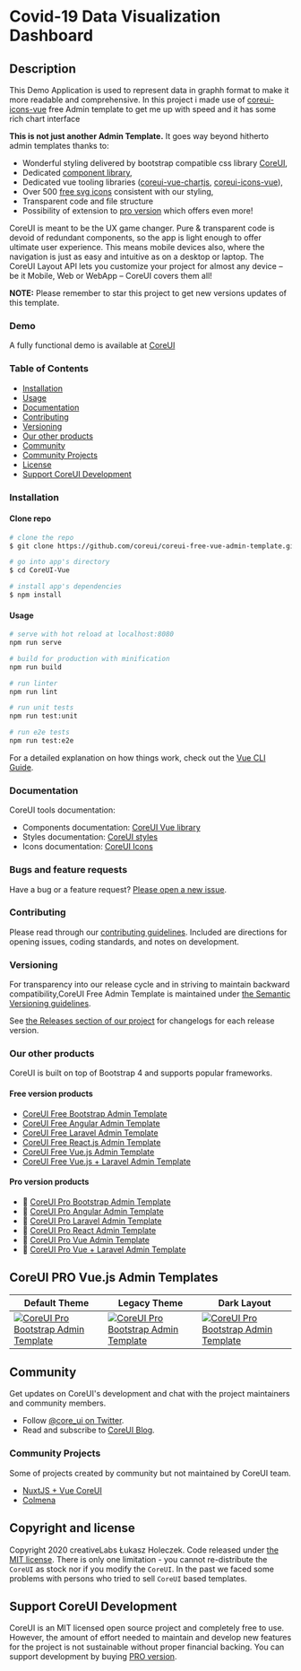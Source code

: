 # Covid-19 Data Visualization Dashboard


## Description
This Demo Application is used to represent data in graphh format to make it more readable and comprehensive.
In this project i made use of [coreui-icons-vue](https://coreui.io/vue) free Admin template to get me up with speed and it has some rich chart interface 


**This is not just another Admin Template.** It goes way beyond hitherto admin templates thanks to:

- Wonderful styling delivered by bootstrap compatible css library [CoreUI](https://coreui.io/docs/3.0-beta/),
- Dedicated [component library](https://coreui.io/vue/docs/),
- Dedicated vue tooling libraries ([coreui-vue-chartjs](https://coreui.io/vue/docs/components/charts), [coreui-icons-vue](https://github.com/coreui/coreui-icons-vue)),
- Over 500 [free svg icons](https://coreui.io/icons) consistent with our styling,
- Transparent code and file structure
- Possibility of extension to [pro version](https://coreui.io/vue) which offers even more!

CoreUI is meant to be the UX game changer. Pure & transparent code is devoid of redundant components, so the app is light enough to offer ultimate user experience. This means mobile devices also, where the navigation is just as easy and intuitive as on a desktop or laptop. The CoreUI Layout API lets you customize your project for almost any device – be it Mobile, Web or WebApp – CoreUI covers them all!

**NOTE:** Please remember to star this project to get new versions updates of this template.

### Demo

A fully functional demo is available at [CoreUI](http://coreui.io/vue/)

### Table of Contents

- [Installation](#installation)
- [Usage](#usage)
- [Documentation](#documentation)
- [Contributing](#contributing)
- [Versioning](#versioning)
- [Our other products](#our-other-products)
- [Community](#community)
- [Community Projects](#community-projects)
- [License](#copyright-and-license)
- [Support CoreUI Development](#support-coreui-development)

### Installation

#### Clone repo

``` bash
# clone the repo
$ git clone https://github.com/coreui/coreui-free-vue-admin-template.git CoreUI-Vue

# go into app's directory
$ cd CoreUI-Vue

# install app's dependencies
$ npm install
```

#### Usage

``` bash
# serve with hot reload at localhost:8080
npm run serve

# build for production with minification
npm run build

# run linter
npm run lint

# run unit tests
npm run test:unit

# run e2e tests
npm run test:e2e

```

For a detailed explanation on how things work, check out the [Vue CLI Guide](https://cli.vuejs.org/guide/).

### Documentation

CoreUI tools documentation:

- Components documentation: [CoreUI Vue library](https://coreui.io/vue/docs)
- Styles documentation: [CoreUI styles](https://coreui.io/docs/3.0-beta/)
- Icons documentation: [CoreUI Icons](http://coreui.io/icons)

### Bugs and feature requests

Have a bug or a feature request? [Please open a new issue](https://github.com/coreui/coreui-free-vue-admin-template/issues).

### Contributing

Please read through our [contributing guidelines](https://github.com/coreui/coreui-free-vue-admin-template/blob/master/.github/CONTRIBUTING.md). Included are directions for opening issues, coding standards, and notes on development.

### Versioning

For transparency into our release cycle and in striving to maintain backward compatibility,CoreUI Free Admin Template is maintained under [the Semantic Versioning guidelines](http://semver.org/).

See [the Releases section of our project](https://github.com/coreui/coreui-free-vue-admin-template/releases) for changelogs for each release version.

### Our other products

CoreUI is built on top of Bootstrap 4 and supports popular frameworks.

#### Free version products

* [CoreUI Free Bootstrap Admin Template](https://github.com/coreui/coreui-free-bootstrap-admin-template)
* [CoreUI Free Angular Admin Template](https://github.com/coreui/coreui-free-angular-admin-template)
* [CoreUI Free Laravel Admin Template](https://github.com/coreui/coreui-free-laravel-admin-template)
* [CoreUI Free React.js Admin Template](https://github.com/coreui/coreui-free-react-admin-template)
* [CoreUI Free Vue.js Admin Template](https://github.com/coreui/coreui-free-vue-admin-template)
* [CoreUI Free Vue.js + Laravel Admin Template](https://github.com/coreui/coreui-free-vue-laravel-admin-template)

#### Pro version products

* 💪  [CoreUI Pro Bootstrap Admin Template](https://coreui.io/pro/)
* 💪  [CoreUI Pro Angular Admin Template](https://coreui.io/pro/angular)
* 💪  [CoreUI Pro Laravel Admin Template](https://coreui.io/pro/laravel)
* 💪  [CoreUI Pro React Admin Template](https://coreui.io/pro/react)
* 💪  [CoreUI Pro Vue Admin Template](https://coreui.io/pro/vue)
* 💪  [CoreUI Pro Vue + Laravel Admin Template](https://coreui.io/pro/vue-laravel)

## CoreUI PRO Vue.js Admin Templates

| Default Theme | Legacy Theme | Dark Layout |
| --- | --- | --- |
| [![CoreUI Pro Bootstrap Admin Template](https://coreui.io/images/mockups/mockup_3_1_default.png)](https://coreui.io/pro/vue/) | [![CoreUI Pro Bootstrap Admin Template](https://coreui.io/images/mockups/mockup_3_1_legacy.png)](https://coreui.io/pro/vue/)| [![CoreUI Pro Bootstrap Admin Template](https://coreui.io/images/mockups/mockup_3_1_dark.png)](https://coreui.io/pro/vue/)

## Community

Get updates on CoreUI's development and chat with the project maintainers and community members.

- Follow [@core_ui on Twitter](https://twitter.com/core_ui).
- Read and subscribe to [CoreUI Blog](https://coreui.ui/blog/).

### Community Projects

Some of projects created by community but not maintained by CoreUI team.

- [NuxtJS + Vue CoreUI](https://github.com/muhibbudins/nuxt-coreui)
- [Colmena](https://github.com/colmena/colmena)

## Copyright and license

Copyright 2020 creativeLabs Łukasz Holeczek. Code released under [the MIT license](https://github.com/coreui/coreui-free-vue-admin-template/blob/master/LICENSE).
There is only one limitation - you cannot re-distribute the `CoreUI` as stock nor if you modify the `CoreUI`. In the past we faced some problems with persons who tried to sell `CoreUI` based templates.

## Support CoreUI Development

CoreUI is an MIT licensed open source project and completely free to use. However, the amount of effort needed to maintain and develop new features for the project is not sustainable without proper financial backing. You can support development by buying [PRO version](https://coreui.io/pro/).
